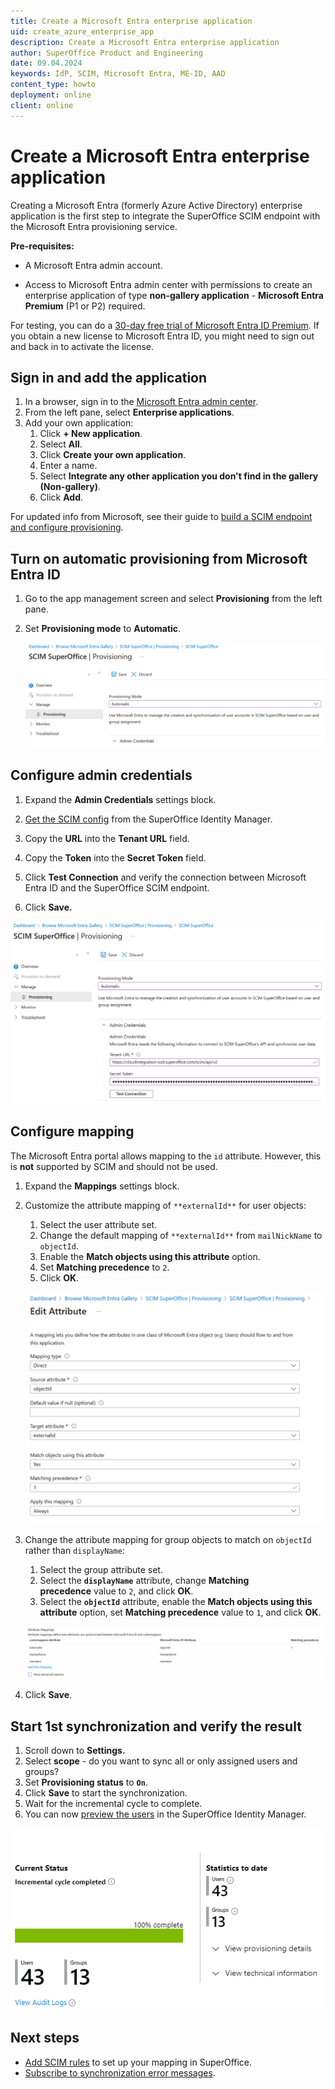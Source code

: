 ```yaml
---
title: Create a Microsoft Entra enterprise application
uid: create_azure_enterprise_app
description: Create a Microsoft Entra enterprise application
author: SuperOffice Product and Engineering
date: 09.04.2024
keywords: IdP, SCIM, Microsoft Entra, ME-ID, AAD
content_type: howto
deployment: online
client: online
---
```


# Create a Microsoft Entra enterprise application

Creating a Microsoft Entra (formerly Azure Active Directory) enterprise application is the first step to integrate the SuperOffice SCIM endpoint with the Microsoft Entra provisioning service.

**Pre-requisites:**

* A Microsoft Entra admin account.

* Access to Microsoft Entra admin center with permissions to create an enterprise application of type **non-gallery application** - **Microsoft Entra Premium** (P1 or P2) required.

For testing, you can do a [30-day free trial of Microsoft Entra ID Premium][1]. If you obtain a new license to Microsoft Entra ID, you might need to sign out and back in to activate the license.

## Sign in and add the application

1. In a browser, sign in to the [Microsoft Entra admin center][2].
2. From the left pane, select **Enterprise applications**.
3. Add your own application:
    1. Click **\+ New application**.
    2. Select **All**.
    3. Click **Create your own application**.
    4. Enter a name.
    5. Select **Integrate any other application you don't find in the gallery (Non-gallery)**.
    6. Click **Add**.

For updated info from Microsoft, see their guide to [build a SCIM endpoint and configure provisioning][3].

## Turn on automatic provisioning from Microsoft Entra ID

1. Go to the app management screen and select **Provisioning** from the left pane.

2. Set **Provisioning mode** to **Automatic**.

    ![Microsoft Entra provisioning panel -screenshot][img1]

## Configure admin credentials

1. Expand the **Admin Credentials** settings block.

2. [Get the SCIM config][4] from the SuperOffice Identity Manager.

3. Copy the **URL** into the **Tenant URL** field.

4. Copy the **Token** into the **Secret Token** field.

5. Click **Test Connection** and verify the connection between Microsoft Entra ID and the SuperOffice SCIM endpoint.

6. Click **Save.**

![SCIM test connection from Microsoft Entra ID -screenshot][img2]

## Configure mapping

The Microsoft Entra portal allows mapping to the `id` attribute. However, this is **not** supported by SCIM and should not be used.

1. Expand the **Mappings** settings block.
2. Customize the attribute mapping of `**externalId**` for user objects:
     1. Select the user attribute set.
     2. Change the default mapping of `**externalId**` from `mailNickName` to `objectId`.
     3. Enable the **Match objects using this attribute** option.
     4. Set **Matching precedence** to `2`.
     5. Click **OK**.

    ![Mapping external ID -screenshot][img3]

3. Change the attribute mapping for group objects to match on `objectId` rather than `displayName`:

    1. Select the group attribute set.
    2. Select the **`displayName`** attribute, change **Matching precedence** value to `2`, and click **OK**.
    3. Select the **`objectId`** attribute, enable the **Match objects using this attribute** option, set **Matching precedence** value to `1`, and click **OK**.

    ![Mapping groups -screenshot][img4]

4. Click **Save**.

## Start 1st synchronization and verify the result

1. Scroll down to **Settings.**
2. Select **scope** - do you want to sync all or only assigned users and groups?
3. Set **Provisioning status** to **`On`**.
4. Click **Save** to start the synchronization.
5. Wait for the incremental cycle to complete.
6. You can now [preview the users][5] in the SuperOffice Identity Manager.

![Microsoft Entra provisioning settings -screenshot][img5]

## Next steps

* [Add SCIM rules][6] to set up your mapping in SuperOffice.
* [Subscribe to synchronization error messages][7].

<!-- Referenced links -->
[1]: https://developer.microsoft.com/en-us/microsoft-365/dev-program
[2]: https://entra.microsoft.com/
[3]: https://learn.microsoft.com/en-us/entra/identity/app-provisioning/use-scim-to-provision-users-and-groups#step-4-integrate-your-scim-endpoint-with-the-azure-ad-scim-client
[4]: get-scim-config.md
[5]: ../provisioning/preview-sync.md
[6]: ../provisioning/add-scim-rule.md
[7]: get-sync-error-messages.md

<!-- Referenced images -->
[img1]: media/scim-provisioning-automatic.png
[img2]: media/scim-admin-credentials.png
[img3]: media/scim-aad-mapping-externalid.png
[img4]: media/scim-mapping-objectid-precedence.png
[img5]: media/scim-incremental-cycle-completed.png
